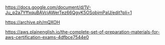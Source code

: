 https://docs.google.com/document/d/1V-Ju_p2a7YffxquBAVcjAWerTez66QgyK5OSobjmPaU/edit?pli=1

https://archive.ph/mQXOH

https://aws.plainenglish.io/the-complete-set-of-preparation-materials-for-aws-certification-exams-4dfbce7544e0